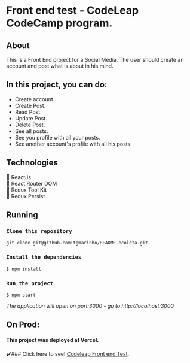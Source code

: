 # Front end test - CodeLeap CodeCamp program.

## About

This is a Front End project for a Social Media. The user should create an account and post what is about in his mind.

## In this project, you can do:

- Create account.  
- Create Post.  
- Read Post.  
- Update Post.  
- Delete Post.  
- See all posts.  
- See you profile with all your posts.  
- See another account's profile with all his posts.

## Technologies
:large_blue_circle: ReactJs  
:large_blue_circle: React Router DOM  
:large_blue_circle: Redux Tool Kit  
:large_blue_circle: Redux Persist  




## Running

### `Clone this repository`
 ~~~
 git clone git@github.com:tgmarinho/README-ecoleta.git
~~~
### `Install the dependencies`
 ~~~
$ npm install
~~~

### `Run the project`
 ~~~
$ npm start
~~~
*The application will open on port:3000 - go to http://<area>localhost:3000*

## On Prod:
#### This project was deployed at **Vercel**.  
:heavy_check_mark:### Click here to see! [Codeleap Front end Test](https://frontend-codeleap.vercel.app/).




